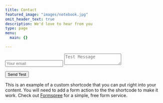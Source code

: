 ```yaml
---
title: Contact
featured_image: "images/notebook.jpg"
omit_header_text: true
description: We'd love to hear from you
type: page
menu:
  main: {}

---
```


<form method="POST" action="https://formspree.io/parisa.t.gregg@durham.ac.uk">

  <input type="email" name="email" placeholder="Your email">
  
  <textarea name="message" placeholder="Test Message"></textarea>
  
  <button type="submit">Send Test</button>
</form>


This is an example of a custom shortcode that you can put right into your content. You will need to add a form action to the the shortcode to make it work. Check out [Formspree](https://formspree.io/) for a simple, free form service. 


